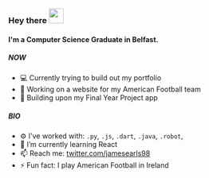 ### Hey there <img src="https://media.giphy.com/media/hvRJCLFzcasrR4ia7z/giphy.gif" width="30px">

#### I'm a Computer Science Graduate in Belfast.

##### NOW

- 💻 Currently trying to build out my portfolio
- 🏈 Working on a website for my American Football team
- 📱 Building upon my Final Year Project app

##### BIO

- ⚙️ I've worked with: `.py`, `.js`, `.dart`, `.java`, `.robot`,
- 🌱 I’m currently learning React
- 📫 Reach me: [twitter.com/jamesearls98](https://twitter.com/jamesearls98)
- ⚡️ Fun fact: I play American Football in Ireland



<!--
**jamesearls/jamesearls** is a ✨ _special_ ✨ repository because its `README.md` (this file) appears on your GitHub profile.

Here are some ideas to get you started:

- 🔭 I’m currently working on ...
- 🏢 I'm currently working at ...
- 🌱 I’m currently learning ...
- 👯 I’m looking to collaborate on ...
- 🤔 I’m looking for help with ...
- 💬 Ask me about ...
- 📫 How to reach me: ...
- 😄 Pronouns: ...
- ⚡ Fun fact: ...
-->
